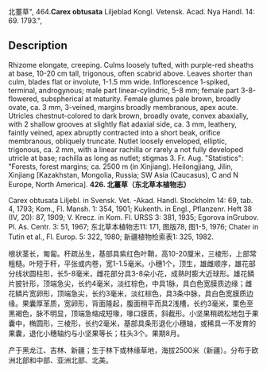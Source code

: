 北薹草",
464.**Carex obtusata** Liljeblad Kongl. Vetensk. Acad. Nya Handl. 14: 69. 1793.",

## Description
Rhizome elongate, creeping. Culms loosely tufted, with purple-red sheaths at base, 10-20 cm tall, trigonous, often scabrid above. Leaves shorter than culm, blades flat or involute, 1-1.5 mm wide. Inflorescence 1-spiked, terminal, androgynous; male part linear-cylindric, 5-8 mm; female part 3-8-flowered, subspherical at maturity. Female glumes pale brown, broadly ovate, ca. 3 mm, 3-veined, margins broadly membranous, apex acute. Utricles chestnut-colored to dark brown, broadly ovate, convex abaxially, with 2 shallow grooves at slightly flat adaxial side, ca. 3 mm, leathery, faintly veined, apex abruptly contracted into a short beak, orifice membranous, obliquely truncate. Nutlet loosely enveloped, elliptic, trigonous, ca. 2 mm, with a linear rachilla or rarely a not fully developed utricle at base; rachilla as long as nutlet; stigmas 3. Fr. Aug.
  "Statistics": "Forests, forest margins; ca. 2500 m (in Xinjiang). Heilongjiang, Jilin, Xinjiang [Kazakhstan, Mongolia, Russia; SW Asia (Caucasus), C and N Europe, North America].
**426. 北薹草（东北草本植物志）**

Carex obtusata Liljebl. in Svensk. Vet. -Akad. Handl. Stockholm 14: 69, tab. 4, 1793; Kom., Fl. Mansh. 1: 354, 1901; Kukenth. in Engl., Pflanzenr. Heft 38 (IV, 20): 87, 1909; V. Krecz. in Kom. Fl. URSS 3: 381, 1935; Egorova inGrubov. Pl. As. Centr. 3: 51, 1967; 东北草本植物志11: 171, 图版78, 图1-5, 1976; Chater in Tutin et al., Fl. Europ. 5: 322, 1980; 新疆植物检索表1: 325, 1982.

根状茎长，匍匐。秆疏丛生，基部具紫红色叶鞘，高10-20厘米，三棱形，上部常粗糙。叶短于秆，平张或内卷，宽1-1.5毫米。小穗1个，顶生，雄雌顺序，雄花部分线状圆柱形，长5-8毫米，雌花部分具3-8朵小花，成熟时膨大近球形。雄花鳞片披针形，顶端急尖，长约4毫米，淡红棕色，中具1脉，具白色宽膜质边缘；雌花鳞片宽卵形，顶端急尖，长约3毫米，淡红棕色，具3条中脉，具白色宽膜质边缘。果囊厚革质，宽卵形，背面隆起，腹面稍平而具2浅槽，长约3毫米，栗色至黑褐色，脉不明显，顶端急缩成短喙，喙口膜质，斜截形。小坚果稍疏松地包于果囊中，椭圆形，三棱形，长约2毫米，基部具条形退化小穗轴，或稀具一不发育的果囊，退化小穗轴约与小坚果等长；柱头3个。果期8月。

产于黑龙江、吉林、新疆；生于林下或林缘草地，海拔2500米（新疆）。分布于欧洲北部和中部、亚洲北部、北美。

